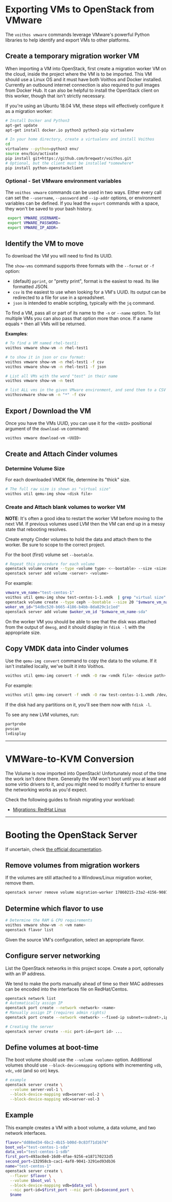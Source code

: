 # Exporting VMs to OpenStack from VMware

The `voithos vmware` commands leverage VMware's powerful Python libraries to help identify and
export VMs to other platforms.


## Create a temporary migration worker VM

When importing a VM into OpenStack, first create a migration worker VM on the cloud, inside the
project where the VM is to be imported. This VM should use a Linux OS and it must have both Voithos
and Docker installed. Currently an outbound internet connection is also required to pull images
from Docker Hub. It can also be helpful to install the OpenStack client on this worker, though that
isn't strictly necessary.

If you're using an Ubuntu 18.04 VM, these steps will effectively configure it as a migration
worker:

```bash
# Install Docker and Python3
apt-get update
apt-get install docker.io python3 python3-pip virtualenv

# In your home directory, create a virtualenv and install Voithos
cd
virtualenv --python=python3 env/
source env/bin/activate
pip install git+https://github.com/breqwatr/voithos.git
# Optional, but the client must be installed *somewhere*
pip install python-openstackclient
```


### Optional - Set VMware environment variables

The `voithos vmware` commands can be used in two ways. Either every call can set the `--username`,
`--password` and `--ip-addr` options, or environment variables can be defined. If you lead the
`export` commands with a space, they won't be saved to your bash history.

```bash
 export VMWARE_USERNAME=
 export VMWARE_PASSWORD=
 export VMWARE_IP_ADDR=
```


## Identify the VM to move

To download the VM you will need to find its UUID.

The `show-vms` command supports three formats with the `--format` or `-f` option:

- (default) `pprint`, or "pretty print", format is the easiest to read. Its like formatted JSON.
- `csv` is the easiest to use when looking for a VM's UUID. Its output can be redirected to a file
  for use in a spreadsheet.
- `json` is intended to enable scripting, typically with the `jq` command.

To find a VM, pass all or part of its name to the `-n` or `--name` option. To list multiple VMs you
can also pass that option more than once. If a name equals `*` then all VMs will be returned.


**Examples**:

```bash
# To find a VM named rhel-test1:
voithos vmware show-vm -n rhel-test1

# to show it in json or csv format:
voithos vmware show-vm -n rhel-test1 -f csv
voithos vmware show-vm -n rhel-test1 -f json

# List all VMs with the word "test" in their name
voithos vmware show-vm -n test

# list ALL vms in the given VMware environment, and send them to a CSV
voithosvmware show-vm -n "*" -f csv
```


## Export / Download the VM

Once you have the VMs UUID, you can use it for the `<UUID>` positional argument of the
`download-vm` command:

```bash
voithos vmware download-vm <UUID>
```


## Create and Attach Cinder volumes

### Determine Volume Size

For each downloaded VMDK file, determine its "thick" size.

```bash
# The full raw size is shown as "virtual size"
voithos util qemu-img show <disk file>
```

### Create and Attach blank volumes to worker VM

**NOTE**: It's often a good idea to restart the worker VM before moving to the next VM. If previous
volumes used LVM then the VM can end up in a messy state that rebooting resolves.

Create empty Cinder volumes to hold the data and attach them to the worker. Be sure to scope to
the correct project.

For the boot (first) volume set `--bootable`.

```bash
# Repeat this procedure for each volume
openstack volume create --type <volume type> <--bootable> --size <size> <vol-name>
openstack server add volume <server> <volume>
```

For example:

```bash
vmware_vm_name="test-centos-1"
voithos util qemu-img show test-centos-1-1.vmdk  | grep "virtual size"
openstack volume create --type ceph --bootable --size 20 "$vmware_vm_name-sda"
woker_vm_id="54dbc520-b665-4186-b4bb-8da829c1c1ed"
openstack server add volume $woker_vm_id "$vmware_vm_name-sda"
```

On the worker VM you should be able to see that the disk was attached from the output of `dmesg`,
and it should display in `fdisk -l` with the appropriate size.


## Copy VMDK data into Cinder volumes

Use the `qemu-img convert` command to copy the data to the volume. If it isn't installed locally,
we've built it into Voithos.

```bash
voithos util qemu-img convert -f vmdk -O raw <vmdk file> <device path>
```

For example:

```bash
voithos util qemu-img convert -f vmdk -O raw test-centos-1-1.vmdk /dev/vdb
```

If the disk had any partitions on it, you'll see them now with `fdisk -l`.

To see any new LVM volumes, run:

```bash
partprobe
pvscan
lvdisplay
```


---

# VMWare-to-KVM Conversion

The Volume is now imported into OpenStack! Unfortunately most of the time the work isn't done
there. Generally the VM won't boot until you at least add some virtio drivers to it, and you might
need to modify it further to ensure the networking works as you'd expect.

Check the following guides to finish migrating your workload:

- [Migrations: RedHat Linux](/vmware-migration-rhel.html)


---

# Booting the OpenStack Server

If uncertain, check
[the official documentation](https://docs.openstack.org/python-openstackclient/train/cli/command-objects/server.html).


## Remove volumes from migration workers

If the volumes are still attached to a Windows/Linux migration worker, remove them.

```bash
openstack server remove volume migration-worker 17860215-23a2-4156-9087-8c87a01360bc
```


## Determine which flavor to use

```bash
# Determine the RAM & CPU requirements
voithos vmware show-vm -n <vm name>
openstack flavor list
```

Given the source VM's configuration, select an appropriate flavor.


## Configure server networking

List the OpenStack networks in this project scope. Create a port, optionally with an IP address.

We tend to make the ports manually ahead of time so their MAC addresses can be encoded into the
interfaces file on RedHat/Centos.

```bash
openstack network list
# Automatically assign IP
openstack port create --network <network> <name>
# Manually assign IP (requires admin rights)
openstack port create --network <network> --fixed-ip subnet=<subnet>,ip-address=<ip-address> <name>

# Creating the server
openstack server create --nic port-id=<port id> ...
```


## Define volumes at boot-time

The boot volume should use the `--volume <volume>` option.
Additional volumes should use `--block-devicemapping` options with incrementing `vdb`, `vdc`, `vdd`
(and so on) keys.

```bash
# example
openstack server create \
  --volume server-vol-1 \
  --block-device-mapping vdb=server-vol-2 \
  --block-device-mapping vdc=server-vol-3
```


## Example

This example creates a VM with a boot volume, a data volume, and two network interfaces.

```bash
flavor="dd88ed34-6bc2-4b15-b00d-0c83f71d1674"
boot_vol="test-centos-1-sda"
data_vol="test-centos-1-sdb"
first_port=493ac0e8-16d0-4fae-9256-e187170232d5
second_port=132958cb-cac1-4af8-9041-3291ed93db36
name="test-centos-1"
openstack server create \
  --flavor $flavor \
  --volume $boot_vol \
  --block-device-mapping vdb=$data_vol \
  --nic port-id=$first_port --nic port-id=$second_port \
  $name
```
